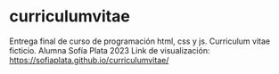 # curriculumvitae
Entrega final de curso de programación html, css y js. Curriculum vitae ficticio. Alumna Sofía Plata 2023
Link de visualización: https://sofiaplata.github.io/curriculumvitae/
